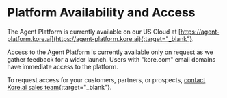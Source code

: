 # Platform Availability and Access

The Agent Platform is currently available on our US Cloud at [https://agent-platform.kore.ai](https://agent-platform.kore.ai){:target="_blank"}. 

Access to the Agent Platform is currently available only on request as we gather feedback for a wider launch. Users with "kore.com" email domains have immediate access to the platform.

To request access for your customers, partners, or prospects, [contact Kore.ai sales team](https://kore.ai/contact-us/){:target="_blank"}.




